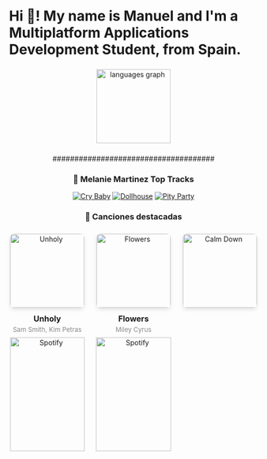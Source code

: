 <h1 align="left">Hi 👋! My name is Manuel and I'm a Multiplatform Applications Development Student, from Spain.</h1>

###

<div align="center">
  <img src="https://github-readme-stats.vercel.app/api/top-langs?username=Mrollun-29&locale=es&hide_title=false&layout=compact&card_width=320&langs_count=5&theme=dark&hide_border=true" height="150" alt="languages graph"  />
</div>

###
<div align="center">


###
<!-- CANCIONES SPOTIFY 
<p align="center">
  <img src="crybaby album.jpg" alt="Cry Baby - Melanie Martinez" width="600">
</p>

<p align="center">
  <a href="https://open.spotify.com/track/2e4jB31WcGsxKL1ByqdZCq">
    <img src="https://img.shields.io/badge/Escuchar%20en%20Spotify-1DB954?style=for-the-badge&logo=spotify&logoColor=white" alt="Escuchar en Spotify">
  </a>
</p>
-->



#####################################
### 🎵 Melanie Martinez Top Tracks
[![Cry Baby](https://img.shields.io/badge/▶_Cry_Baby-1DB954?style=flat-square)](https://open.spotify.com/track/2e4jB31WcGsxKL1ByqdZCq) 
[![Dollhouse](https://img.shields.io/badge/▶_Dollhouse-1DB954?style=flat-square)](https://open.spotify.com/track/6k5B6Yxz6JuxDq0yJSwd8z) 
[![Pity Party](https://img.shields.io/badge/▶_Pity_Party-1DB954?style=flat-square)](https://open.spotify.com/track/3fo6DYGktjENCiagUeU9yH)

<div align="center">

### 🎵 Canciones destacadas

<div style="display: flex; justify-content: space-around; flex-wrap: wrap; gap: 20px; margin: 25px 0;">

<!-- Canción 1 - Unholy -->
<div style="width: 30%; min-width: 150px; text-align: center;">
  <img src="https://i.scdn.co/image/ab67616d00001e02b1c4b76e23414c9f20242268" alt="Unholy" style="width: 150px; border-radius: 8px; box-shadow: 0 4px 8px rgba(0,0,0,0.1);">
  <h4 style="margin: 12px 0 4px; font-size: 16px;">Unholy</h4>
  <p style="margin: 0; font-size: 13px; color: #888;">Sam Smith, Kim Petras</p>
  <a href="https://open.spotify.com/intl-es/track/7FwWRSAlhfyhbvybdfDUCe?si=1362e06ad8954419" style="text-decoration: none;">
    <img src="https://img.shields.io/badge/ESCUCHAR_EN_SPOTIFY-1DB954?style=for-the-badge&logo=spotify&logoColor=white" alt="Spotify" style="width: 100%; max-width: 200px; margin-top: 8px;">
  </a>
</div>

<!-- Canción 2 - Flowers -->
<div style="width: 30%; min-width: 150px; text-align: center;">
  <img src="https://i.scdn.co/image/ab67616d00001e02a935e8f2e13c9f47a962a0f1" alt="Flowers" style="width: 150px; border-radius: 8px; box-shadow: 0 4px 8px rgba(0,0,0,0.1);">
  <h4 style="margin: 12px 0 4px; font-size: 16px;">Flowers</h4>
  <p style="margin: 0; font-size: 13px; color: #888;">Miley Cyrus</p>
  <a href="https://open.spotify.com/intl-es/track/1AUyzuh7CIr1yDYPTOgQQL?si=c7fec7a598c64f65" style="text-decoration: none;">
    <img src="https://img.shields.io/badge/ESCUCHAR_EN_SPOTIFY-1DB954?style=for-the-badge&logo=spotify&logoColor=white" alt="Spotify" style="width: 100%; max-width: 200px; margin-top: 8px;">
  </a>
</div>

<!-- Canción 3 - Calm Down -->
<div style="width: 30%; min-width: 150px; text-align: center;">
  <img src="https://i.scdn.co/image/ab67616d00001e02a3a7d7e7d3a9e7e3e0e3e3e0" alt="Calm Down" style="width: 150px; border-radius: 8px; box-shadow: 0 4px 8px rgba(0,0,0,0.1);">
  <h4 style="margin: 12px 0 4px; font-size: 16
<!---
Mrollun-29/Mrollun-29 is a ✨ special ✨ repository because its `README.md` (this file) appears on your GitHub profile.
You can click the Preview link to take a look at your changes.
--->
